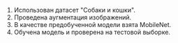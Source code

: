 1. Использован датасет "Собаки и кошки".
2. Проведена аугментация изображений.
3. В качестве предобученной модели взята MobileNet.
4. Обучена модель и проверена на тестовой выборке.
